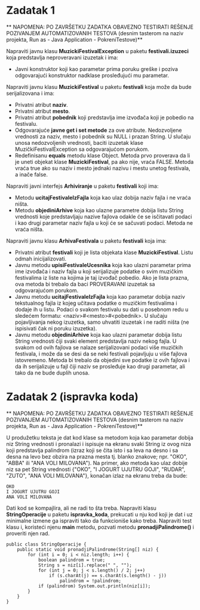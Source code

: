 # Zadatak 1

** NAPOMENA: PO ZAVRŠETKU ZADATKA OBAVEZNO TESTIRATI REŠENJE POZIVANJEM AUTOMATIZOVANIH TESTOVA (desnim tasterom na naziv projekta, Run as - Java Application - PokreniTestove)**

Napraviti javnu klasu **MuzickiFestivalException** u paketu **festivali.izuzeci** koja predstavlja neproveravani izuzetak i ima:
- Javni konstruktor koji kao parametar prima poruku greške i poziva odgovarajući konstruktor nadklase prosleđujući mu parametar.

Napraviti javnu klasu **MuzickiFestival** u paketu **festivali** koja može da bude serijalizovana i ima:
- Privatni atribut **naziv**.
- Privatni atribut **mesto**.
- Privatni atribut **pobednik** koji predstavlja ime izvođača koji je pobedio na festivalu.
- Odgovarajuće **javne get i set metode** za ove atribute. Nedozvoljene vrednosti za naziv, mesto i pobednik su NULL i prazan String. U slučaju unosa nedozvoljenih vrednosti, baciti izuzetak klase MuzičkiFestivalException sa odgovarajućom porukom.
- Redefinisanu **equals** metodu klase Object. Metoda prvo proverava da li je uneti objekat klase **MuzickiFestival**, pa ako nije, vraća FALSE. Metoda vraća true ako su naziv i mesto jednaki nazivu i mestu unetog festivala, a inače false.

Napraviti javni interfejs **Arhiviranje** u paketu **festivali** koji ima:
- Metodu **ucitajFestivaleIzFajla** koja kao ulaz dobija naziv fajla i ne vraća ništa.
- Metodu **objediniArhive** koja kao ulazne parametre dobija listu String vrednosti koje predstavljaju nazive fajlova odakle će se isčitavati podaci i kao drugi parametar naziv fajla u koji će se sačuvati podaci. Metoda ne vraća ništa.

Napraviti javnu klasu **ArhivaFestivala** u paketu **festivali** koja ima:
- Privatni atribut **festivali** koji je lista objekata klase **MuzickiFestival**. Listu odmah inicijalizovati.
- Javnu metodu **upisiFestivaleUcesnika** koja kao ulazni parametar prima ime izvođača i naziv fajla u koji serijalizuje podatke o svim muzičkim festivalima iz liste na kojima je taj izvođač pobedio. Ako je lista prazna, ova metoda bi trebalo da baci PROVERAVANI izuzetak sa odgovarajućom porukom.
- Javnu metodu **ucitajFestivaleIzFajla** koja kao parametar dobija naziv tekstualnog fajla iz kojeg učitava podatke o muzičkim festivalima i dodaje ih u listu. Podaci o svakom festivalu su dati u posebnom redu u sledećem formatu: &lt;naziv&gt;#&lt;mesto&gt;#&lt;pobednik&gt;. U slučaju pojavljivanja nekog izuzetka, samo uhvatiti izuzetak i ne raditi ništa (ne ispisivati čak ni poruku izuzetka).
- Javnu metodu **objediniArhive** koja kao ulazni parametar dobija listu String vrednosti čiji svaki element predstavlja naziv nekog fajla. U svakom od ovih fajlova se nalaze serijalizovani podaci više muzičkih festivala, i može da se desi da se neki festivali pojavljuju u više fajlova istovremeno. Metoda bi trebalo da objedini sve podatke iz ovih fajlova i da ih serijalizuje u fajl čiji naziv se prosleđuje kao drugi parametar, ali tako da ne bude duplih unosa.

# Zadatak 2 (ispravka koda)

** NAPOMENA: PO ZAVRŠETKU ZADATKA OBAVEZNO TESTIRATI REŠENJE POZIVANJEM AUTOMATIZOVANIH TESTOVA (desnim tasterom na naziv projekta, Run as - Java Application - PokreniTestove)**

U produžetku teksta je dat kod klase sa metodom koja kao parametar dobija niz String vrednosti i pronalazi i ispisuje na ekranu svaki String iz ovog niza koji predstavlja palindrom (izraz koji se čita isto i sa leva na desno i sa desna na levo bez obzira na prazna mesta tj. blanko znakove; npr. "OKO", "ABBA" ili "ANA VOLI MILOVANA").  Na primer, ako metoda kao ulaz dobije niz sa pet String vrednosti {"OKO", "I JOGURT UJUTRU GOJI", "RUDAR", "ZUTO", "ANA VOLI MILOVANA"}, konačan izlaz na ekranu treba da bude:

	OKO
	I JOGURT UJUTRU GOJI
	ANA VOLI MILOVANA

Dati kod se kompajlira, ali ne radi to šta treba. Napraviti klasu **StringOperacije** u paketu **ispravka_koda**, prekucati u nju kod koji je dat i uz minimalne izmene ga ispraviti tako da funkcioniše kako treba. Napraviti test klasu i, koristeći njenu **main** metodu, pozvati metodu **pronadjiPalindrome()** i proveriti njen rad.

	public class StringOperacije {
		public static void pronadjiPalindrome(String[] niz) {
			for (int i = 0; i < niz.length; i++) {				
				boolean palindrom = true;
				String s = niz[i].replace(" ", "");
				for (int j = 0; j < s.length() / 2; j++)
					if (s.charAt(j) == s.charAt(s.length() - j))
						palindrom = !palindrom;
				if (palindrom) System.out.println(niz[i]);
			}
		}
	}